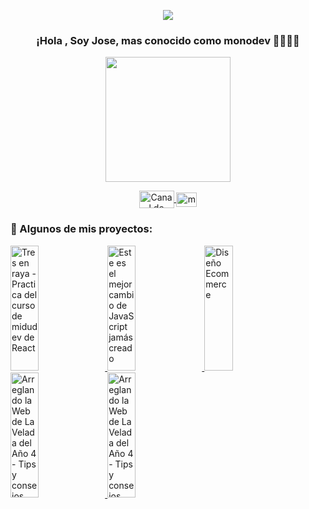 <p align="center" width="300">
  <img align="center" src="https://github.com/HolaJose2/HolaJose2/assets/110427144/468180e5-81bf-4e85-9e88-51d47f909c89" />
   <h3 align="center">¡Hola , Soy Jose, mas conocido como monodev 🙉👨🏻‍💻</h3>
</p>

<p align="center">
     <img align="center" width="200" src="https://avatars.githubusercontent.com/u/110427144?s=400&u=57abb4f0d0f048f924768d3acde31ccc3d1dd5cc&v=4" />  
</p>

<p align="center">
   <a href="https://twitch.tv/monodevs" target="blank">
    <img align="center" src="https://upload.wikimedia.org/wikipedia/commons/c/ce/Twitch_logo_2019.svg" alt="Canal de Twitch de midudev" height="28px" width="56px" />
  </a>
  <span style="width: 8px;"> </span>
   <a href="https://www.youtube.com/@monoDevs" target="blank">
    <img align="center" src="https://upload.wikimedia.org/wikipedia/commons/0/09/YouTube_full-color_icon_%282017%29.svg" alt="midudev" height="23px" width="33px" />
  </a>
</p>

### 💼 Algunos de mis proyectos:

<a href='https://tic-tac-toe-holajose2.vercel.app' target='_blank'>
  <img width='30%' height="200" src='https://github.com/HolaJose2/HolaJose2/assets/110427144/c577058c-24bb-4e18-9031-4b3aeaf6fe32' alt="Tres en raya - Practica del curso de midudev de React"/>
</a>
<a href='https://connect-four-game-five.vercel.app/' target='_blank'>
  <img width='30%' height="200" src='https://github.com/HolaJose2/HolaJose2/assets/110427144/13d82e56-4d28-4a65-9d4c-c978e036d1af' alt='Este es el mejor cambio de JavaScript jamás creado' />
</a>
<a href='https://holajose2.github.io/aluraEcommerce/' target='_blank'>
  <img width='30%' height="200" src='https://github.com/HolaJose2/HolaJose2/assets/110427144/f51cd459-6b5a-4a25-b809-d36d88b47173' alt='Diseño Ecommerce' />
</a>
<a href='https://calculadora-mauve-six.vercel.app/' target='_blank'>
  <img width='30%' height="200" src='https://github.com/HolaJose2/HolaJose2/assets/110427144/da735eb1-1557-40d7-861a-cac974054008' alt='Arreglando la Web de La Velada del Año 4 - Tips y consejos' />
</a>
<a href='https://calculadora-mauve-six.vercel.app/' target='_blank'>
  <img width='30%' height="200" src='https://github.com/HolaJose2/HolaJose2/assets/110427144/11b047be-18e2-42ec-a595-87b8f0be9183' alt='Arreglando la Web de La Velada del Año 4 - Tips y consejos' />
</a>

